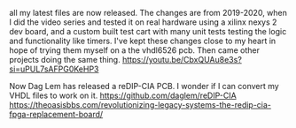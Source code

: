 all my latest files are now released.
The changes are from 2019-2020, when I did the video series and tested it on real hardware using
a xilinx nexys 2 dev board, and a custom built test cart with many unit tests testing the logic and functionality like timers.
I've kept these changes close to my heart in hope of trying them myself on a the vhdl6526 pcb. Then came other projects doing the same thing.
https://youtu.be/CbxQUAu8e3s?si=uPUL7sAFPG0KeHP3

Now Dag Lem has released a reDIP-CIA PCB. I wonder if I can convert my VHDL files to work on it.
https://github.com/daglem/reDIP-CIA
https://theoasisbbs.com/revolutionizing-legacy-systems-the-redip-cia-fpga-replacement-board/
